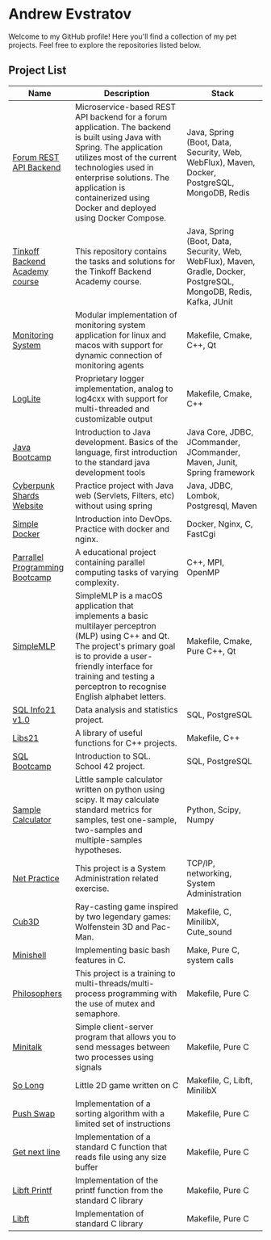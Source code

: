 # Andrew Evstratov

Welcome to my GitHub profile! Here you'll find a collection of my pet projects. Feel free to explore the repositories listed below.

## Project List

| Name | Description | Stack |
| --- | --- | --- |
| [Forum REST API Backend](https://github.com/LudwigAndreas/Forum-REST-API-Backend) | Microservice-based REST API backend for a forum application. The backend is built using Java with Spring. The application utilizes most of the current technologies used in enterprise solutions. The application is containerized using Docker and deployed using Docker Compose. | Java, Spring (Boot, Data, Security, Web, WebFlux), Maven, Docker, PostgreSQL, MongoDB, Redis |
| [Tinkoff Backend Academy course](https://github.com/LudwigAndreas/Backend-Academy-2023) | This repository contains the tasks and solutions for the Tinkoff Backend Academy course. | Java, Spring (Boot, Data, Security, Web, WebFlux), Maven, Gradle, Docker, PostgreSQL, MongoDB, Redis, Kafka, JUnit |
| [Monitoring System](https://github.com/LudwigAndreas/MonitoringSystem) | Modular implementation of monitoring system application for linux and macos with support for dynamic connection of monitoring agents | Makefile, Cmake, C++, Qt
| [LogLite](https://github.com/LudwigAndreas/LogLite) | Proprietary logger implementation, analog to log4cxx with support for multi-threaded and customizable output | Makefile, Cmake, C++ |
| [Java Bootcamp](https://github.com/LudwigAndreas/Java_Bootcamp)|  Introduction to Java development. Basics of the language, first introduction to the standard java development tools  |  Java Core, JDBC, JCommander, JCommander, Maven, Junit, Spring framework
| [Cyberpunk Shards Website](https://github.com/LudwigAndreas/CyberpunkShardsWebSite) | Practice project with Java web (Servlets, Filters, etc) without using spring | Java, JDBC, Lombok, Postgresql, Maven |
| [Simple Docker](https://github.com/LudwigAndreas/SimpleDocker) | Introduction into DevOps. Practice with docker and nginx. | Docker, Nginx, C, FastCgi |
| [Parrallel Programming Bootcamp](https://github.com/LudwigAndreas/OpenMPBootcamp)|  A educational project containing parallel computing tasks of varying complexity.  |  С++, MPI, OpenMP |
| [SimpleMLP](https://github.com/LudwigAndreas/SimpleMLP) | SimpleMLP is a macOS application that implements a basic multilayer perceptron (MLP) using C++ and Qt. The project's primary goal is to provide a user-friendly interface for training and testing a perceptron to recognise English alphabet letters. | Makefile, Cmake, Pure C++, Qt |
| [SQL Info21 v1.0](https://github.com/LudwigAndreas/SQL2_Info21_v1.0)| Data analysis and statistics project. | SQL, PostgreSQL |
| [Libs21](https://github.com/LudwigAndreas/libs21.git) | A library of useful functions for C++ projects. | Makefile, C++ |
| [SQL Bootcamp](https://github.com/LudwigAndreas/SQL_piscine_21) | Introduction to SQL. School 42 project. | SQL, PostgreSQL |
| [Sample Calculator](https://github.com/LudwigAndreas/sample_calculator) | Little sample calculator written on python using scipy. It may calculate standard metrics for samples, test one-sample, two-samples and multiple-samples hypotheses. | Python, Scipy, Numpy |
| [Net Practice](https://github.com/LudwigAndreas/NetPractice) | This project is a System Administration related exercise. | TCP/IP, networking, System Administration |
| [Cub3D](https://github.com/LudwigAndreas/cub3d) | Ray-casting game inspired by two legendary games: Wolfenstein 3D and Pac-Man.| Makefile, C, MinilibX, Cute_sound |
| [Minishell](https://github.com/LudwigAndreas/minishell) | Implementing basic bash features in C. | Make, Pure C, system calls |
| [Philosophers](https://github.com/LudwigAndreas/philosophers42) | This project is a training to multi-threads/multi-process programming with the use of mutex and semaphore. | Makefile, Pure C |
| [Minitalk](https://github.com/LudwigAndreas/minitalk) | Simple client-server program that allows you to send messages between two processes using signals | Makefile, Pure C |
| [So Long](https://github.com/LudwigAndreas/so_long) | Little 2D game written on C | Makefile, C, Libft, MinilibX |
| [Push Swap](https://github.com/LudwigAndreas/push_swap) | Implementation of a sorting algorithm with a limited set of instructions | Makefile, Pure C |
| [Get next line](https://github.com/LudwigAndreas/get_next_line) | Implementation of a standard C function that reads file using any size buffer | Makefile, Pure C |
| [Libft Printf](https://github.com/LudwigAndreas/ft_libftprintf) | Implementation of the printf function from the standard C library | Makefile, Pure C |
| [Libft](https://github.com/LudwigAndreas/libft) | Implementation of standard C library | Makefile, Pure C |
